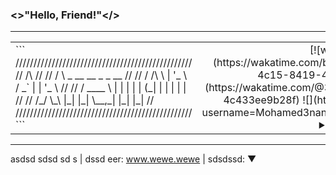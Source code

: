 ### <>"Hello, Friend!"</>
---
<table width="100%">
    <td width="50%">
        ```
        /////////////////////////////////////////////////
        //        /\                                   //
        //       /  \     _ __     __ _   _ __         //
        //      / /\ \   | '_ \   / _` | | '_ \        //
        //     / ____ \  | | | | | (_| | | | | |       //
        //    /_/    \_\ |_| |_|  \__,_| |_| |_|       //
        /////////////////////////////////////////////////
        ```
    </td>
    <td width="50%">
        <div align="center">
        [![wakatime](https://wakatime.com/badge/user/3741e65c-b1f5-4c15-8419-4c433ee9b28f.svg)](https://wakatime.com/@3741e65c-b1f5-4c15-8419-4c433ee9b28f)
        ![](https://komarev.com/ghpvc/?username=Mohamed3nan&style=flat&label=github+visits)
        <details>
        <summary>:robot:</summary>
        :ghost:
        </details>
        </div>
    </td>

</table>

---
asdsd sdsd sd s | dssd eer: www.wewe.wewe | sdsdssd: ▼